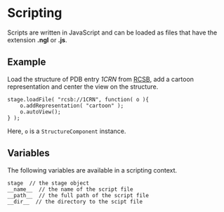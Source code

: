 
# Scripting

Scripts are written in JavaScript and can be loaded as files that have the extension **.ngl** or **.js**.

## Example

Load the structure of PDB entry *1CRN* from [RCSB](http://www.rcsb.org/), add a cartoon representation and center the view on the structure.

```
stage.loadFile( "rcsb://1CRN", function( o ){
	o.addRepresentation( "cartoon" );
	o.autoView();
} );
```
Here, `o` is a `StructureComponent` instance.


## Variables

The following variables are available in a scripting context.

```
stage  // the stage object
__name__  // the name of the script file
__path__  // the full path of the script file
__dir__  // the directory to the scipt file
```
